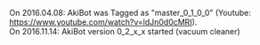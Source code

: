 On 2016.04.08: AkiBot was Tagged as "master_0_1_0_0" (Youtube: https://www.youtube.com/watch?v=ldJn0d0cMRI). <br/>
On 2016.11.14: AkiBot version 0_2_x_x started (vacuum cleaner) <br/>
